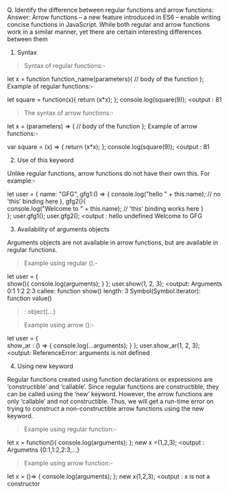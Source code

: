 Q. Identify the difference between regular functions and arrow functions:
Answer:
Arrow functions – a new feature introduced in ES6 – enable writing concise functions in JavaScript. While both regular and arrow functions work in a similar manner, yet there are certain interesting differences between them

1. Syntax

>Syntax of regular functions:-

let x = function function_name(parameters){
   // body of the function
};
Example of regular functions:-

let square = function(x){
  return (x*x);
};
console.log(square(9));
<output : 81

>The syntax of arrow functions:-

let x = (parameters) => {
    // body of the function
};
Example of arrow functions:-

var square = (x) => {
    return (x*x);
};
console.log(square(9));
<output : 81

2. Use of this keyword

Unlike regular functions, arrow functions do not have their own this.
For example:-

let user = {
    name: "GFG",
    gfg1:() => {
        console.log("hello " + this.name); // no 'this' binding here
    },
    gfg2(){       
        console.log("Welcome to " + this.name); // 'this' binding works here
    }  
 };
user.gfg1();
user.gfg2();
<output : hello undefined
         Welcome to GFG

3. Availability of arguments objects

Arguments objects are not available in arrow functions, but are available in regular functions.

>Example using regular ():-

let user = {      
    show(){
        console.log(arguments);
    }
};
user.show(1, 2, 3);
<output: 
Arguments
    0:1
    1:2
    2:3
   callee: function show()
    length: 3
   Symbol(Symbol.iterator): function value()
   ><prototype> : object{...}

>Example using arrow ():-

let user = {     
        show_ar : () => {
        console.log(...arguments);
    }
};
user.show_ar(1, 2, 3);
<output: ReferenceError: arguments is not defined

4. Using new keyword

Regular functions created using function declarations or expressions are ‘constructible’ and ‘callable’. Since regular functions are constructible, they can be called using the ‘new’ keyword. However, the arrow functions are only ‘callable’ and not constructible. Thus, we will get a run-time error on trying to construct a non-constructible arrow functions using the new keyword.

>Example using regular function:-

let x = function(){
    console.log(arguments);
};
new x =(1,2,3);
<output : Argumetns {0:1,1:2,2:3,...}

>Example using arrow function:-

let x = ()=> {
    console.log(arguments);
};
new x(1,2,3);
<output :  x is not a constructor
